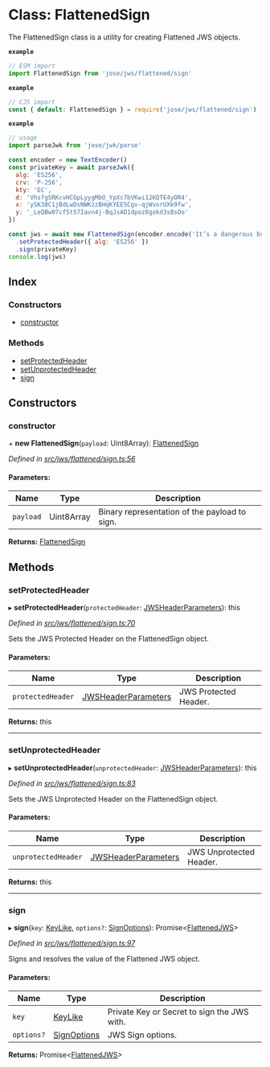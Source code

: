 # Class: FlattenedSign

The FlattenedSign class is a utility for creating Flattened JWS objects.

**`example`** 
```js
// ESM import
import FlattenedSign from 'jose/jws/flattened/sign'
```

**`example`** 
```js
// CJS import
const { default: FlattenedSign } = require('jose/jws/flattened/sign')
```

**`example`** 
```js
// usage
import parseJwk from 'jose/jwk/parse'

const encoder = new TextEncoder()
const privateKey = await parseJwk({
  alg: 'ES256',
  crv: 'P-256',
  kty: 'EC',
  d: 'VhsfgSRKcvHCGpLyygMbO_YpXc7bVKwi12KQTE4yOR4',
  x: 'ySK38C1jBdLwDsNWKzzBHqKYEE5Cgv-qjWvorUXk9fw',
  y: '_LeQBw07cf5t57Iavn4j-BqJsAD1dpoz8gokd3sBsOo'
})

const jws = await new FlattenedSign(encoder.encode('It’s a dangerous business, Frodo, going out your door.'))
  .setProtectedHeader({ alg: 'ES256' })
  .sign(privateKey)
console.log(jws)
```

## Index

### Constructors

* [constructor](_jws_flattened_sign_.flattenedsign.md#constructor)

### Methods

* [setProtectedHeader](_jws_flattened_sign_.flattenedsign.md#setprotectedheader)
* [setUnprotectedHeader](_jws_flattened_sign_.flattenedsign.md#setunprotectedheader)
* [sign](_jws_flattened_sign_.flattenedsign.md#sign)

## Constructors

### constructor

\+ **new FlattenedSign**(`payload`: Uint8Array): [FlattenedSign](_jws_flattened_sign_.flattenedsign.md)

*Defined in [src/jws/flattened/sign.ts:56](https://github.com/panva/jose/blob/v3.3.0/src/jws/flattened/sign.ts#L56)*

#### Parameters:

Name | Type | Description |
------ | ------ | ------ |
`payload` | Uint8Array | Binary representation of the payload to sign.  |

**Returns:** [FlattenedSign](_jws_flattened_sign_.flattenedsign.md)

## Methods

### setProtectedHeader

▸ **setProtectedHeader**(`protectedHeader`: [JWSHeaderParameters](../interfaces/_types_d_.jwsheaderparameters.md)): this

*Defined in [src/jws/flattened/sign.ts:70](https://github.com/panva/jose/blob/v3.3.0/src/jws/flattened/sign.ts#L70)*

Sets the JWS Protected Header on the FlattenedSign object.

#### Parameters:

Name | Type | Description |
------ | ------ | ------ |
`protectedHeader` | [JWSHeaderParameters](../interfaces/_types_d_.jwsheaderparameters.md) | JWS Protected Header.  |

**Returns:** this

___

### setUnprotectedHeader

▸ **setUnprotectedHeader**(`unprotectedHeader`: [JWSHeaderParameters](../interfaces/_types_d_.jwsheaderparameters.md)): this

*Defined in [src/jws/flattened/sign.ts:83](https://github.com/panva/jose/blob/v3.3.0/src/jws/flattened/sign.ts#L83)*

Sets the JWS Unprotected Header on the FlattenedSign object.

#### Parameters:

Name | Type | Description |
------ | ------ | ------ |
`unprotectedHeader` | [JWSHeaderParameters](../interfaces/_types_d_.jwsheaderparameters.md) | JWS Unprotected Header.  |

**Returns:** this

___

### sign

▸ **sign**(`key`: [KeyLike](../types/_types_d_.keylike.md), `options?`: [SignOptions](../interfaces/_types_d_.signoptions.md)): Promise\<[FlattenedJWS](../interfaces/_types_d_.flattenedjws.md)>

*Defined in [src/jws/flattened/sign.ts:97](https://github.com/panva/jose/blob/v3.3.0/src/jws/flattened/sign.ts#L97)*

Signs and resolves the value of the Flattened JWS object.

#### Parameters:

Name | Type | Description |
------ | ------ | ------ |
`key` | [KeyLike](../types/_types_d_.keylike.md) | Private Key or Secret to sign the JWS with. |
`options?` | [SignOptions](../interfaces/_types_d_.signoptions.md) | JWS Sign options.  |

**Returns:** Promise\<[FlattenedJWS](../interfaces/_types_d_.flattenedjws.md)>
